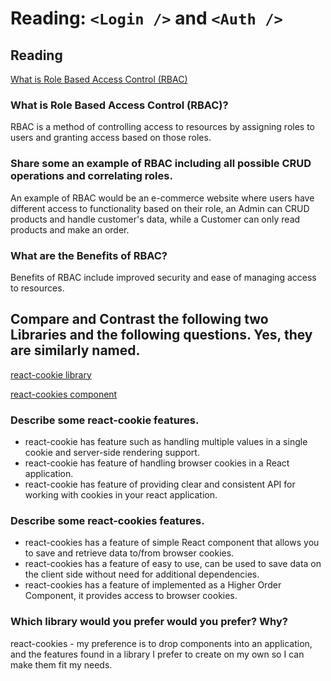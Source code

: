 <!-- @format -->

# Reading: `<Login />` and `<Auth />`

## Reading

[What is Role Based Access Control (RBAC)](https://digitalguardian.com/blog/what-role-based-access-control-rbac-examples-benefits-and-more)

### What is Role Based Access Control (RBAC)?

RBAC is a method of controlling access to resources by assigning roles to users and granting access based on those roles.

### Share some an example of RBAC including all possible CRUD operations and correlating roles.

An example of RBAC would be an e-commerce website where users have different access to functionality based on their role, an Admin can CRUD products and handle customer's data, while a Customer can only read products and make an order.

### What are the Benefits of RBAC?

Benefits of RBAC include improved security and ease of managing access to resources.

## Compare and Contrast the following two Libraries and the following questions. Yes, they are similarly named.

[react-cookie library](https://www.npmjs.com/package/react-cookie)

[react-cookies component](https://www.npmjs.com/package/react-cookies)

### Describe some react-cookie features.

- react-cookie has feature such as handling multiple values in a single cookie and server-side rendering support.
- react-cookie has feature of handling browser cookies in a React application.
- react-cookie has feature of providing clear and consistent API for working with cookies in your react application.

### Describe some react-cookies features.

- react-cookies has a feature of simple React component that allows you to save and retrieve data to/from browser cookies.
- react-cookies has a feature of easy to use, can be used to save data on the client side without need for additional dependencies.
- react-cookies has a feature of implemented as a Higher Order Component, it provides access to browser cookies.

### Which library would you prefer would you prefer? Why?

react-cookies - my preference is to drop components into an application, and the features found in a library I prefer to create on my own so I can make them fit my needs.

